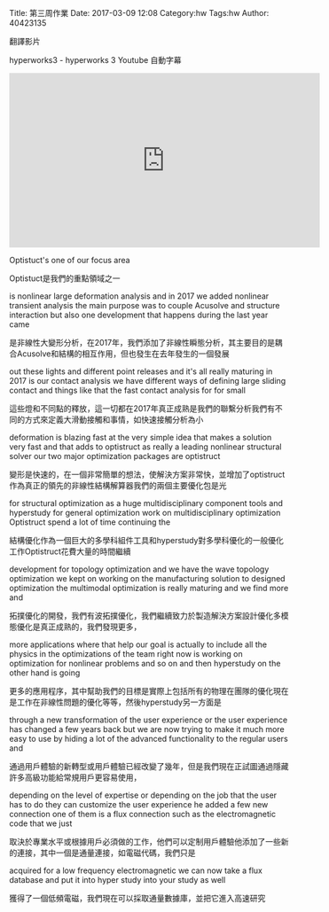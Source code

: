 Title: 第三周作業
Date: 2017-03-09 12:08
Category:hw
Tags:hw
Author: 40423135


翻譯影片
<!-- PELICAN_END_SUMMARY -->

hyperworks3 - hyperworks 3 Youtube 自動字幕
<iframe width="560" height="315" src="https://www.youtube.com/watch?v=Pn3tKkeFVgI" frameborder="0" allowfullscreen></iframe>

Optistuct's one of our focus area

Optistuct是我們的重點領域之一

is nonlinear large deformation analysis and in 2017 we added nonlinear transient analysis the main purpose was to couple Acusolve and structure interaction but also one development that happens during the last year came

是非線性大變形分析，在2017年，我們添加了非線性瞬態分析，其主要目的是耦合Acusolve和結構的相互作用，但也發生在去年發生的一個發展

out these lights and different point releases and it's all really maturing in 2017 is our contact analysis we have different ways of defining large sliding contact and things like that the fast contact analysis for for small

這些燈和不同點的釋放，這一切都在2017年真正成熟是我們的聯繫分析我們有不同的方式來定義大滑動接觸和事情，如快速接觸分析為小

deformation is blazing fast at the very simple idea that makes a solution very fast and that adds to optistruct as really a leading nonlinear structural solver our two major optimization packages are optistruct

變形是快速的，在一個非常簡單的想法，使解決方案非常快，並增加了optistruct作為真正的領先的非線性結構解算器我們的兩個主要優化包是光

for structural optimization as a huge multidisciplinary component tools and hyperstudy for general optimization work on multidisciplinary optimization Optistruct spend a lot of time continuing the

結構優化作為一個巨大的多學科組件工具和hyperstudy對多學科優化的一般優化工作Optistruct花費大量的時間繼續

development for topology optimization and we have the wave topology optimization we kept on working on the manufacturing solution to designed optimization the multimodal optimization is really maturing and we find more and

拓撲優化的開發，我們有波拓撲優化，我們繼續致力於製造解決方案設計優化多模態優化是真正成熟的，我們發現更多，

more applications where that help our goal is actually to include all the physics in the optimizations of the team right now is working on optimization for nonlinear problems and so on and then hyperstudy on the other hand is going

更多的應用程序，其中幫助我們的目標是實際上包括所有的物理在團隊的優化現在是工作在非線性問題的優化等等，然後hyperstudy另一方面是

through a new transformation of the user experience or the user experience has changed a few years back but we are now trying to make it much more easy to use by hiding a lot of the advanced functionality to the regular users and

通過用戶體驗的新轉型或用戶體驗已經改變了幾年，但是我們現在正試圖通過隱藏許多高級功能給常規用戶更容易使用，

depending on the level of expertise or depending on the job that the user has to do they can customize the user experience he added a few new connection one of them is a flux connection such as the electromagnetic code that we just

取決於專業水平或根據用戶必須做的工作，他們可以定制用戶體驗他添加了一些新的連接，其中一個是通量連接，如電磁代碼，我們只是

acquired for a low frequency electromagnetic we can now take a flux database and put it into hyper study into your study as well

獲得了一個低頻電磁，我們現在可以採取通量數據庫，並把它進入高速研究


